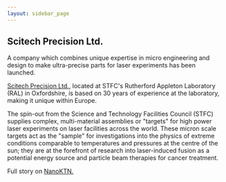 ```yaml
---
layout: sidebar_page
---
```


## Scitech Precision Ltd.

A company which combines unique expertise in micro engineering and design to make ultra-precise parts for laser experiments has been launched.
<!--break-->
[Scitech Precision Ltd.](http://www.scitechprecision.com/), located at  STFC's Rutherford Appleton Laboratory (RAL) in Oxfordshire, is based on 30 years of experience at the laboratory, making it unique within Europe.   
  
The spin-out from the Science and Technology Facilities Council (STFC) supplies complex, multi-material assemblies or "targets" for high power laser experiments on laser facilities across the world. These micron scale targets act as the "sample" for investigations into the physics of extreme conditions comparable to temperatures and pressures at the centre of the sun; they are at the forefront of research into laser-induced fusion as a potential energy source and particle beam therapies for cancer treatment. 

Full story on [NanoKTN.](http://nanoktn.newsweaver.co.uk/1dyuyr0powt1uord20v7mx?email=true)